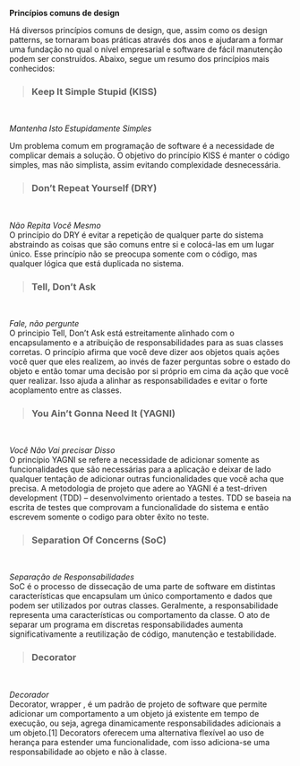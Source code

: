 **Princípios comuns de design**

Há diversos princípios comuns de design, que, assim como os design patterns, se tornaram boas práticas através dos anos e ajudaram a formar uma fundação no qual o nível empresarial e software de fácil manutenção podem ser construídos. Abaixo, segue um resumo dos princípios mais conhecidos:

> ### Keep It Simple Stupid (KISS)
<br />

_Mantenha Isto Estupidamente Simples_
<br />

Um problema comum em programação de software é a necessidade de complicar demais a solução. O objetivo do princípio KISS é manter o código simples, mas não simplista, assim evitando complexidade desnecessária.

> ### Don’t Repeat Yourself (DRY)
<br />

_Não Repita Você Mesmo_
<br />
O princípio do DRY é evitar a repetição de qualquer parte do sistema abstraindo as coisas que são comuns entre si e colocá-las em um lugar único. Esse princípio não se preocupa somente com o código, mas qualquer lógica que está duplicada no sistema.

> ### Tell, Don’t Ask
<br />

_Fale, não pergunte_
<br />
O principio Tell, Don’t Ask está estreitamente alinhado com o encapsulamento e a atribuição de responsabilidades para as suas classes corretas. O princípio afirma que você deve dizer aos objetos quais ações você quer que eles realizem, ao invés de fazer perguntas sobre o estado do objeto e então tomar uma decisão por si próprio em cima da ação que você quer realizar. Isso ajuda a alinhar as responsabilidades e evitar o forte acoplamento entre as classes.

>### You Ain’t Gonna Need It (YAGNI)
<br />

_Você Não Vai precisar Disso_
<br />
O princípio YAGNI se refere a necessidade de adicionar somente as funcionalidades que são necessárias para a aplicação e deixar de lado qualquer tentação de adicionar outras funcionalidades que você acha que precisa. A metodologia de projeto que adere ao YAGNI é a test-driven development (TDD) – desenvolvimento orientado a testes. TDD se baseia na escrita de testes que comprovam a funcionalidade do sistema e então escrevem somente o codigo para obter êxito no teste.

> ### Separation Of Concerns (SoC)
<br />

_Separação de Responsabilidades_
<br />
SoC é o processo de dissecação de uma parte de software em distintas características que encapsulam um único comportamento e dados que podem ser utilizados por outras classes. Geralmente, a responsabilidade representa uma características ou comportamento da classe. O ato de separar um programa em discretas responsabilidades aumenta significativamente a reutilização de código, manutenção e testabilidade.

> ### Decorator
<br />

_Decorador_
<br />
Decorator, wrapper , é um padrão de projeto de software que permite adicionar um comportamento a um objeto já existente em tempo de execução, ou seja, agrega dinamicamente responsabilidades adicionais a um objeto.[1] Decorators oferecem uma alternativa flexível ao uso de herança para estender uma funcionalidade, com isso adiciona-se uma responsabilidade ao objeto e não à classe.

